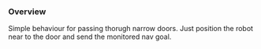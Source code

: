 ### Overview

Simple behaviour for passing thorugh narrow doors.
Just position the robot near to the door and send the monitored nav goal.
